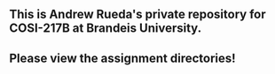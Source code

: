 ## This is Andrew Rueda's private repository for COSI-217B at Brandeis University.

## Please view the assignment directories!
